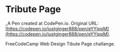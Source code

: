 # Tribute Page
 _A Pen created at CodePen.io. Original URL: [https://codepen.io/justginger888/pen/eYYjppM](https://codepen.io/justginger888/pen/eYYjppM).

 FreeCodeCamp Web Design Tibute Page challange.